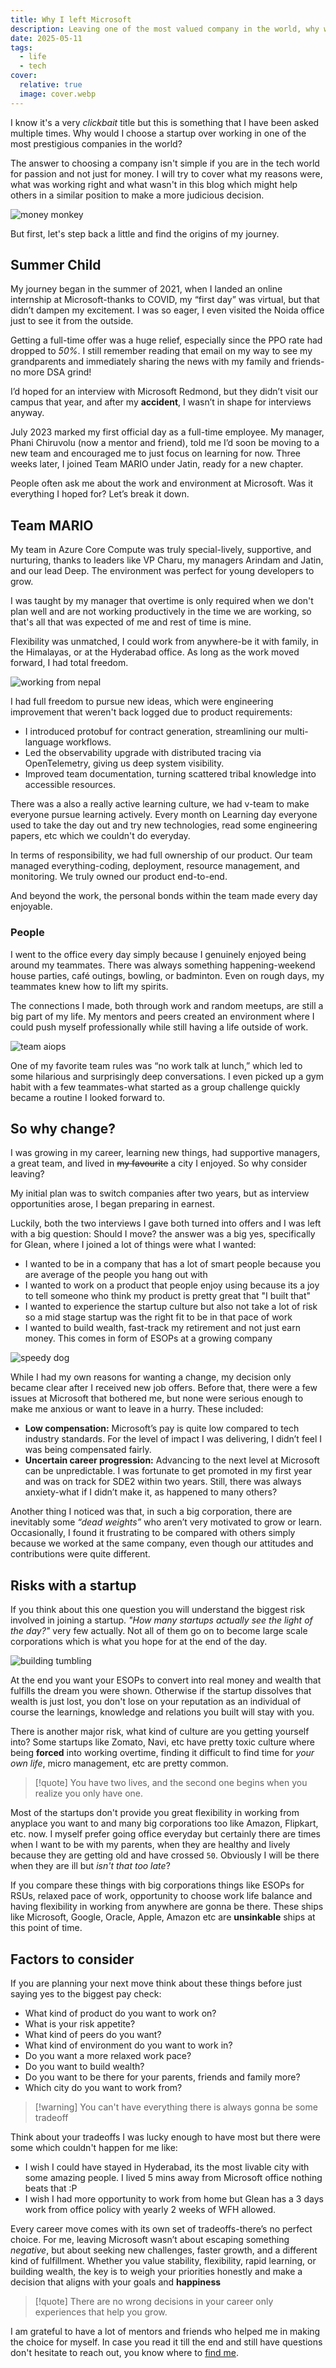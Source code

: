 ```yaml
---
title: Why I left Microsoft
description: Leaving one of the most valued company in the world, why would anyone do that? Let's find out how the unexpected turn of events came to be...
date: 2025-05-11
tags:
  - life
  - tech
cover:
  relative: true
  image: cover.webp
---
```


I know it's a very *clickbait* title but this is something that I have been asked multiple times. Why would I choose a startup over working in one of the most prestigious companies in the world?

The answer to choosing a company isn't simple if you are in the tech world for passion and not just for money. I will try to cover what my reasons were, what was working right and what wasn't in this blog which might help others in a similar position to make a more judicious decision.

![money monkey](https://media3.giphy.com/media/v1.Y2lkPTc5MGI3NjExNGppNzc0czU0cDFnMmN6ZndjOGsxejF5aTJhc2EweGtvbHB3eng2dyZlcD12MV9pbnRlcm5hbF9naWZfYnlfaWQmY3Q9Zw/3oEdvbpl0X32bXD2Vi/giphy.gif)

But first, let's step back a little and find the origins of my journey.

## Summer Child
My journey began in the summer of 2021, when I landed an online internship at Microsoft-thanks to COVID, my “first day” was virtual, but that didn’t dampen my excitement. I was so eager, I even visited the Noida office just to see it from the outside.

Getting a full-time offer was a huge relief, especially since the PPO rate had dropped to *50%*. I still remember reading that email on my way to see my grandparents and immediately sharing the news with my family and friends-no more DSA grind!

I’d hoped for an interview with Microsoft Redmond, but they didn’t visit our campus that year, and after my **accident**, I wasn’t in shape for interviews anyway.

July 2023 marked my first official day as a full-time employee. My manager, Phani Chiruvolu (now a mentor and friend), told me I’d soon be moving to a new team and encouraged me to just focus on learning for now. Three weeks later, I joined Team MARIO under Jatin, ready for a new chapter.

People often ask me about the work and environment at Microsoft. Was it everything I hoped for? Let’s break it down.

## Team MARIO
My team in Azure Core Compute was truly special-lively, supportive, and nurturing, thanks to leaders like VP Charu, my managers Arindam and Jatin, and our lead Deep. The environment was perfect for young developers to grow.

I was taught by my manager that overtime is only required when we don't plan well and are not working productively in the time we are working, so that's all that was expected of me and rest of time is mine.

Flexibility was unmatched, I could work from anywhere-be it with family, in the Himalayas, or at the Hyderabad office. As long as the work moved forward, I had total freedom.

![working from nepal](wfh.webp)

I had full freedom to pursue new ideas, which were engineering improvement that weren't back logged due to product requirements:
- I introduced protobuf for contract generation, streamlining our multi-language workflows.
- Led the observability upgrade with distributed tracing via OpenTelemetry, giving us deep system visibility.
- Improved team documentation, turning scattered tribal knowledge into accessible resources.

There was a also a really active learning culture, we had v-team to make everyone pursue learning actively. Every month on Learning day everyone used to take the day out and try new technologies, read some engineering papers, etc which we couldn't do everyday.

In terms of responsibility, we had full ownership of our product. Our team managed everything-coding, deployment, resource management, and monitoring. We truly owned our product end-to-end.

And beyond the work, the personal bonds within the team made every day enjoyable.

### People
I went to the office every day simply because I genuinely enjoyed being around my teammates. There was always something happening-weekend house parties, café outings, bowling, or badminton. Even on rough days, my teammates knew how to lift my spirits.

The connections I made, both through work and random meetups, are still a big part of my life. My mentors and peers created an environment where I could push myself professionally while still having a life outside of work.

![team aiops](team.webp)

One of my favorite team rules was “no work talk at lunch,” which led to some hilarious and surprisingly deep conversations. I even picked up a gym habit with a few teammates-what started as a group challenge quickly became a routine I looked forward to.

## So why change?
I was growing in my career, learning new things, had supportive managers, a great team, and lived in ~~my favourite~~ a city I enjoyed. So why consider leaving?

My initial plan was to switch companies after two years, but as interview opportunities arose, I began preparing in earnest.

Luckily, both the two interviews I gave both turned into offers and I was left with a big question: Should I move? the answer was a big yes, specifically for Glean, where I joined a lot of things were what I wanted:
- I wanted to be in a company that has a lot of smart people because you are average of the people you hang out with
- I wanted to work on a product that people enjoy using because its a joy to tell someone who think my product is pretty great that "I built that"
- I wanted to experience the startup culture but also not take a lot of risk so a mid stage startup was the right fit to be in that pace of work
- I wanted to build wealth, fast-track my retirement and not just earn money. This comes in form of ESOPs at a growing company

![speedy dog](https://media1.giphy.com/media/v1.Y2lkPTc5MGI3NjExM2R4enBzeGczZGJzaHgwZXNrZGJzc3Z3ejVjazh2ODQzZDQydWJlcyZlcD12MV9pbnRlcm5hbF9naWZfYnlfaWQmY3Q9Zw/6HypNJJjcfnZ1bzWDs/giphy.gif)

While I had my own reasons for wanting a change, my decision only became clear after I received new job offers. Before that, there were a few issues at Microsoft that bothered me, but none were serious enough to make me anxious or want to leave in a hurry. These included:
- **Low compensation:** Microsoft’s pay is quite low compared to tech industry standards. For the level of impact I was delivering, I didn’t feel I was being compensated fairly.
- **Uncertain career progression:** Advancing to the next level at Microsoft can be unpredictable. I was fortunate to get promoted in my first year and was on track for SDE2 within two years. Still, there was always anxiety-what if I didn’t make it, as happened to many others?

Another thing I noticed was that, in such a big corporation, there are inevitably some _“dead weights”_ who aren’t very motivated to grow or learn. Occasionally, I found it frustrating to be compared with others simply because we worked at the same company, even though our attitudes and contributions were quite different.

## Risks with a startup
If you think about this one question you will understand the biggest risk involved in joining a startup. _"How many startups actually see the light of the day?"_ very few actually. Not all of them go on to become large scale corporations which is what you hope for at the end of the day.

![building tumbling](https://media3.giphy.com/media/v1.Y2lkPTc5MGI3NjExYno5N24xNjRzenhrbW01OWpwZTczemowYjhzdXN5aDVuMnZzZHdxZiZlcD12MV9pbnRlcm5hbF9naWZfYnlfaWQmY3Q9Zw/11NPpS74y6dOkE/giphy.gif)

At the end you want your ESOPs to convert into real money and wealth that fulfills the dream you were shown. Otherwise if the startup dissolves that wealth is just lost, you don't lose on your reputation as an individual of course the learnings, knowledge and relations you built will stay with you.

There is another major risk, what kind of culture are you getting yourself into? Some startups like Zomato, Navi, etc have pretty toxic culture where being **forced** into working overtime, finding it difficult to find time for *your own life*, micro management, etc are pretty common.

 >[!quote] You have two lives, and the second one begins when you realize you only have one.

Most of the startups don't provide you great flexibility in working from anyplace you want to and many big corporations too like Amazon, Flipkart, etc. now. I myself prefer going office everyday but certainly there are times when I want to be with my parents, when they are healthy and lively because they are getting old and have crossed `50`. Obviously I will be there when they are ill but _isn't that too late_?

If you compare these things with big corporations things like ESOPs for RSUs, relaxed pace of work, opportunity to choose work life balance and having flexibility in working from anywhere are gonna be there. These ships like Microsoft, Google, Oracle, Apple, Amazon etc are **unsinkable** ships at this point of time.

## Factors to consider
If you are planning your next move think about these things before just saying yes to the biggest pay check:
- What kind of product do you want to work on?
- What is your risk appetite?
- What kind of peers do you want?
- What kind of environment do you want to work in?
- Do you want a more relaxed work pace?
- Do you want to build wealth?
- Do you want to be there for your parents, friends and family more?
- Which city do you want to work from?

>[!warning] You can't have everything there is always gonna be some tradeoff

Think about your tradeoffs I was lucky enough to have most but there were some which couldn't happen for me like:
- I wish I could have stayed in Hyderabad, its the most livable city with some amazing people. I lived 5 mins away from Microsoft office nothing beats that :P
- I wish I had more opportunity to work from home but Glean has a 3 days work from office policy with yearly 2 weeks of WFH allowed.

Every career move comes with its own set of tradeoffs-there’s no perfect choice. For me, leaving Microsoft wasn’t about escaping something *negative*, but about seeking new challenges, faster growth, and a different kind of fulfillment. Whether you value stability, flexibility, rapid learning, or building wealth, the key is to weigh your priorities honestly and make a decision that aligns with your goals and **happiness**

>[!quote] There are no wrong decisions in your career only experiences that help you grow.

I am grateful to have a lot of mentors and friends who helped me in making the choice for myself. In case you read it till the end and still have questions don't hesitate to reach out, you know where to [find me](https://twitter.com/1108king).
